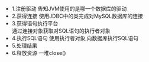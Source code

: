 
* 1.注册驱动
告知JVM使用的是哪一个数据库的驱动
* 2.获得连接
使用JDBC中的类完成对MySQL数据库的连接
* 3.获得语句执行平台   
通过连接对象获取对SQL语句的执行者对象    
* 4.执行SQL语句
使用执行者对象,向数据库执行SQL语句
* 5.处理结果
* 6.释放资源 一堆close()

